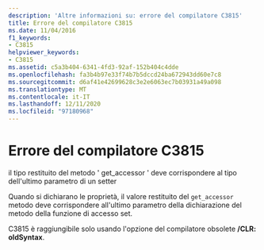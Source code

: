 ```yaml
---
description: 'Altre informazioni su: errore del compilatore C3815'
title: Errore del compilatore C3815
ms.date: 11/04/2016
f1_keywords:
- C3815
helpviewer_keywords:
- C3815
ms.assetid: c5a3b404-6341-4fd3-92af-152b404c4dde
ms.openlocfilehash: fa3b4b97e33f74b7b5dccd24ba672943dd60e7c8
ms.sourcegitcommit: d6af41e42699628c3e2e6063ec7b03931a49a098
ms.translationtype: MT
ms.contentlocale: it-IT
ms.lasthandoff: 12/11/2020
ms.locfileid: "97180968"
---
```

# <a name="compiler-error-c3815"></a>Errore del compilatore C3815

il tipo restituito del metodo ' get_accessor ' deve corrispondere al tipo dell'ultimo parametro di un setter

Quando si dichiarano le proprietà, il valore restituito del `get_accessor` metodo deve corrispondere all'ultimo parametro della dichiarazione del metodo della funzione di accesso set.

C3815 è raggiungibile solo usando l'opzione del compilatore obsolete **/CLR: oldSyntax**.
